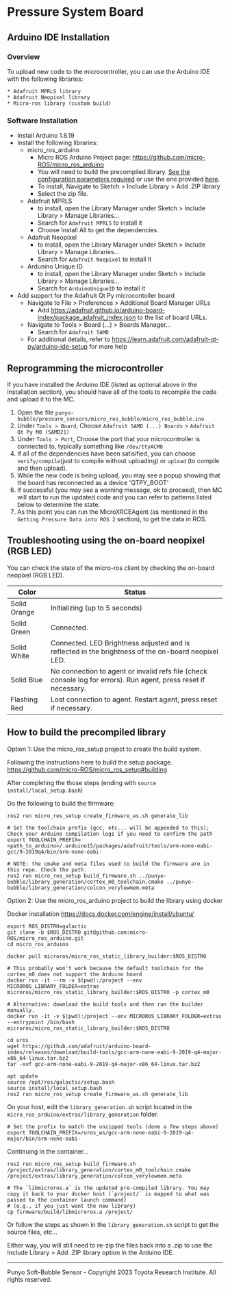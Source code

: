 # Pressure System Board

## Arduino IDE Installation
### Overview
To upload new code to the microcontroller, you can use the Arduino IDE with the following libraries:	

	* Adafruit MPRLS library
	* Adafruit Neopixel library
	* Micro-ros library (custom build)

### Software Installation

* Install Arduino 1.8.19
* Install the following libraries:
	* micro_ros_arduino
		* Micro ROS Arduino Project page: https://github.com/micro-ROS/micro_ros_arduino
		* You will need to build the precompiled library. [See the configuration parameters required](#How-to-build-the-precompiled-library) or use the one provided [here](https://github.shared-services.aws.tri.global/robotics/punyo-bubble/tree/main/pressure_sensors/libraries).
		* To install, Navigate to Sketch > Include Library > Add .ZIP library
		* Select the zip file.
	* Adafruit MPRLS
		* to install, open the Library Manager under Sketch > Include Library > Manage Libraries...
		* Search for `Adafruit MPRLS` to install it
		* Choose Install All to get the dependencies.
	* Adafruit Neopixel
		* to install, open the Library Manager under Sketch > Include Library > Manage Libraries...
		* Search for `Adafruit Neopixel` to install it
	* Ardunino Unique ID
		* to install, open the Library Manager under Sketch > Include Library > Manage Libraries...
		* Search for `ArduinoUniqueID` to install it
* Add support for the Adafruit Qt Py microcontoller board
	* Navigate to File > Preferences > Additional Board Manager URLs
		* Add https://adafruit.github.io/arduino-board-index/package_adafruit_index.json to the list of board URLs.
	* Navigate to Tools > Board (...) > Boards Manager...
		* Search for `Adafruit SAMD`
	* For additional details, refer to https://learn.adafruit.com/adafruit-qt-py/arduino-ide-setup for more help

## Reprogramming the microcontroller
If you have installed the Arduino IDE (listed as optional above in the installation section), you should have all of the tools to recompile the code and upload it to the MC.

1. Open the file `punyo-bubble/pressure_sensors/micro_ros_bubble/micro_ros_bubble.ino`
2. Under `Tools > Board`, Choose `Adafruit SAMD (...) Boards` > `Adafruit Qt Py M0 (SAMD21)`
3. Under `Tools > Port`, Choose the port that your microcontroller is connected to, typically something like `/dev/ttyACM0` 
4. If all of the dependencies have been satisified, you can choose `verify/compile`(just to compile without uploading) or `upload` (to compile and then upload).
5. While the new code is being upload, you may see a popup showing that the board has reconnected as a device 'QTPY_BOOT'
6. If successful (you may see a warning message, ok to proceed), then MC will start to run the updated code and you can refer to patterns listed below to determine the state.
7. As this point you can run the MicroXRCEAgent (as mentioned in the `Getting Pressure Data into ROS 2` section), to get the data in ROS.

## Troubleshooting using the on-board neopixel (RGB LED)
You can check the state of the micro-ros client by checking the on-board neopixel (RGB LED). 

| Color | Status|
|-----------| ----------------------------------|
| Solid Orange | Initializing (up to 5 seconds)|
|Solid Green|		Connected.|
|Solid White|Connected. LED Brightness adjusted and is reflected in the brightness of the on-board neopixel LED.|
|Solid Blue|No connection to agent or invalid refs file (check console log for errors). Run agent, press reset if necessary.|
|Flashing Red|Lost connection to agent. Restart agent, press reset if necessary.|

## How to build the precompiled library
Option 1:
Use the micro_ros_setup project to create the build system.

Following the instructions here to build the setup package. https://github.com/micro-ROS/micro_ros_setup#building

After completing the those steps (ending with `source install/local_setup.bash`)

Do the following to build the firmware:
```
ros2 run micro_ros_setup create_firmware_ws.sh generate_lib

# Set the toolchain prefix (gcc, etc... will be appended to this); Check your Arduino compilation logs if you need to confirm the path
export TOOLCHAIN_PREFIX=<path_to_arduino>/.arduino15/packages/adafruit/tools/arm-none-eabi-gcc/9-2019q4/bin/arm-none-eabi-

# NOTE: the cmake and meta files used to build the firmware are in this repo. Check the path.
ros2 run micro_ros_setup build_firmware.sh ../punyo-bubble/library_generation/cortex_m0_toolchain.cmake ../punyo-bubble/library_generation/colcon_verylowmem.meta
```

Option 2: 
Use the micro_ros_arduino project to build the library using docker 

Docker installation
https://docs.docker.com/engine/install/ubuntu/

```
export ROS_DISTRO=galactic
git clone -b $ROS_DISTRO git@github.com:micro-ROS/micro_ros_arduino.git
cd micro_ros_arduino

docker pull microros/micro_ros_static_library_builder:$ROS_DISTRO

# This probably won't work because the default toolchain for the cortex_m0 does not support the Arduino board 
docker run -it --rm -v $(pwd):/project --env MICROROS_LIBRARY_FOLDER=extras microros/micro_ros_static_library_builder:$ROS_DISTRO -p cortex_m0

# Alternative: download the build tools and then run the builder manually.
docker run -it -v $(pwd):/project --env MICROROS_LIBRARY_FOLDER=extras --entrypoint /bin/bash microros/micro_ros_static_library_builder:$ROS_DISTRO

cd uros
wget https://github.com/adafruit/arduino-board-index/releases/download/build-tools/gcc-arm-none-eabi-9-2019-q4-major-x86_64-linux.tar.bz2
tar -xvf gcc-arm-none-eabi-9-2019-q4-major-x86_64-linux.tar.bz2

apt update
source /opt/ros/galactic/setup.bash 
source install/local_setup.bash
ros2 run micro_ros_setup create_firmware_ws.sh generate_lib
```

On your host, edit the `library_generation.sh` script located in the `micro_ros_arduino/extras/library_generation` folder.

```
# Set the prefix to match the unzipped tools (done a few steps above) 
export TOOLCHAIN_PREFIX=/uros_ws/gcc-arm-none-eabi-9-2019-q4-major/bin/arm-none-eabi-
```

Continuing in the container...
```
ros2 run micro_ros_setup build_firmware.sh /project/extras/library_generation/cortex_m0_toolchain.cmake /project/extras/library_generation/colcon_verylowmem.meta

# The `libmicroros.a` is the updated pre-compiled library. You may copy it back to your docker host (`project/` is mapped to what was passed to the container launch command)
# (e.g., if you just want the new library)
cp firmware/build/libmicroros.a /project/
```

Or follow the steps as shown in the `library_generation.sh` script to get the source files, etc... 

Either way, you will still need to re-zip the files back into a .zip to use the 
Include Library > Add .ZIP library option in the Arduino IDE.

---
Punyo Soft-Bubble Sensor - Copyright 2023 Toyota Research Institute. All rights reserved.